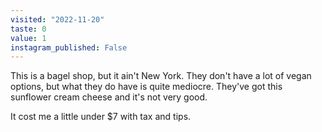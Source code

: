 ```yaml
---
visited: "2022-11-20"
taste: 0
value: 1
instagram_published: False
---
```


This is a bagel shop, but it ain't New York. They don't have a lot of vegan options, but what they do have is quite mediocre. They've got this sunflower cream cheese and it's not very good.

It cost me a little under $7 with tax and tips.
